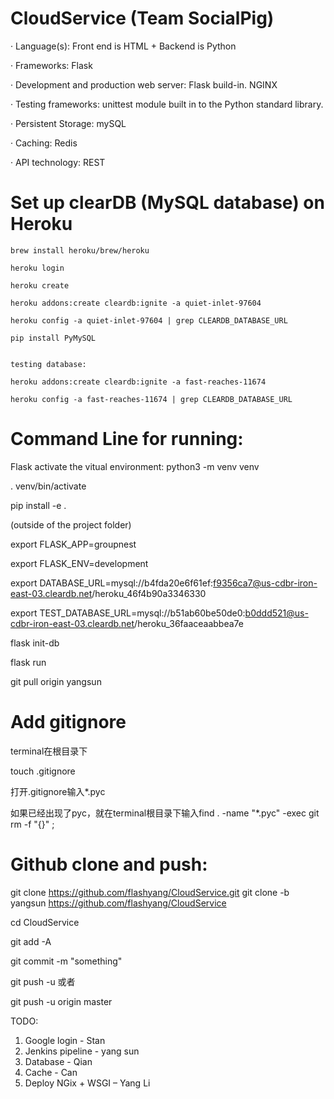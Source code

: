 # CloudService (Team SocialPig)

· Language(s): Front end is HTML + Backend is Python 
		     
· Frameworks: Flask

· Development and production web server:  Flask build-in. NGINX

· Testing frameworks: unittest module built in to the Python standard library. 

· Persistent Storage: mySQL

· Caching: Redis

· API technology: REST


# Set up clearDB (MySQL database) on Heroku
```shell
brew install heroku/brew/heroku

heroku login

heroku create

heroku addons:create cleardb:ignite -a quiet-inlet-97604

heroku config -a quiet-inlet-97604 | grep CLEARDB_DATABASE_URL

pip install PyMySQL


testing database:

heroku addons:create cleardb:ignite -a fast-reaches-11674

heroku config -a fast-reaches-11674 | grep CLEARDB_DATABASE_URL
```



# Command Line for running:
Flask activate the vitual environment:
python3 -m venv venv

. venv/bin/activate

pip install -e .

(outside of the project folder)

export FLASK_APP=groupnest

export FLASK_ENV=development

export DATABASE_URL=mysql://b4fda20e6f61ef:f9356ca7@us-cdbr-iron-east-03.cleardb.net/heroku_46f4b90a3346330

export TEST_DATABASE_URL=mysql://b51ab60be50de0:b0ddd521@us-cdbr-iron-east-03.cleardb.net/heroku_36faaceaabbea7e

flask init-db

flask run


git pull origin yangsun


# Add gitignore
terminal在根目录下

touch .gitignore

打开.gitignore输入*.pyc

如果已经出现了pyc，就在terminal根目录下输入find . -name "*.pyc" -exec git rm -f "{}" \;



# Github clone and push:

git clone https://github.com/flashyang/CloudService.git
git clone -b yangsun https://github.com/flashyang/CloudService

cd CloudService

git add -A

git commit -m "something"

git push -u 或者

git push -u origin master

TODO:
1.	Google login - Stan
2.	Jenkins pipeline - yang sun
3.	Database - Qian
4.	Cache - Can
5.	Deploy NGix + WSGI – Yang Li

